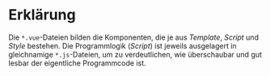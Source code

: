 # Erklärung

Die `*.vue`-Dateien bilden die Komponenten, die je aus *Template*, *Script* und *Style* bestehen.
Die Programmlogik (*Script*) ist jeweils ausgelagert in gleichnamige `*.js`-Dateien,
um zu verdeutlichen, wie überschaubar und gut lesbar der eigentliche Programmcode ist.
